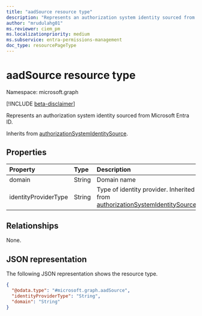 ```yaml
---
title: "aadSource resource type"
description: "Represents an authorization system identity sourced from Microsoft Entra ID."
author: "mrudulahg01"
ms.reviewer: ciem_pm
ms.localizationpriority: medium
ms.subservice: entra-permissions-management
doc_type: resourcePageType
---
```


# aadSource resource type

Namespace: microsoft.graph

[!INCLUDE [beta-disclaimer](../../includes/beta-disclaimer.md)]

Represents an authorization system identity sourced from Microsoft Entra ID.

Inherits from [authorizationSystemIdentitySource](../resources/authorizationsystemidentitysource.md).

## Properties
|Property|Type|Description|
|:---|:---|:---|
|domain|String|Domain name|
|identityProviderType|String|Type of identity provider. Inherited from [authorizationSystemIdentitySource](../resources/authorizationsystemidentitysource.md).|

## Relationships
None.

## JSON representation
The following JSON representation shows the resource type.
<!-- {
  "blockType": "resource",
  "@odata.type": "microsoft.graph.aadSource"
}
-->
``` json
{
  "@odata.type": "#microsoft.graph.aadSource",
  "identityProviderType": "String",
  "domain": "String"
}
```

